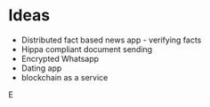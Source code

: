 # Ideas 
- Distributed fact based news app - verifying facts
- Hippa compliant document sending
- Encrypted Whatsapp
- Dating app
- blockchain as a service 

E

​
